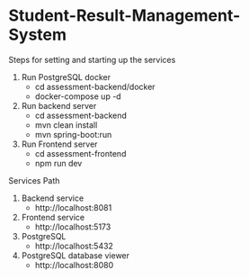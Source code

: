 # Student-Result-Management-System

Steps for setting and starting up the services

1.  Run PostgreSQL docker
    - cd assessment-backend/docker
    - docker-compose up -d
2.  Run backend server
    - cd assessment-backend
    - mvn clean install
    - mvn spring-boot:run
3.  Run Frontend server
    - cd assessment-frontend
    - npm run dev

Services Path

1. Backend service
   - http://localhost:8081
2. Frontend service
   - http://localhost:5173
3. PostgreSQL
   - http://localhost:5432
4. PostgreSQL database viewer
   - http://localhost:8080
